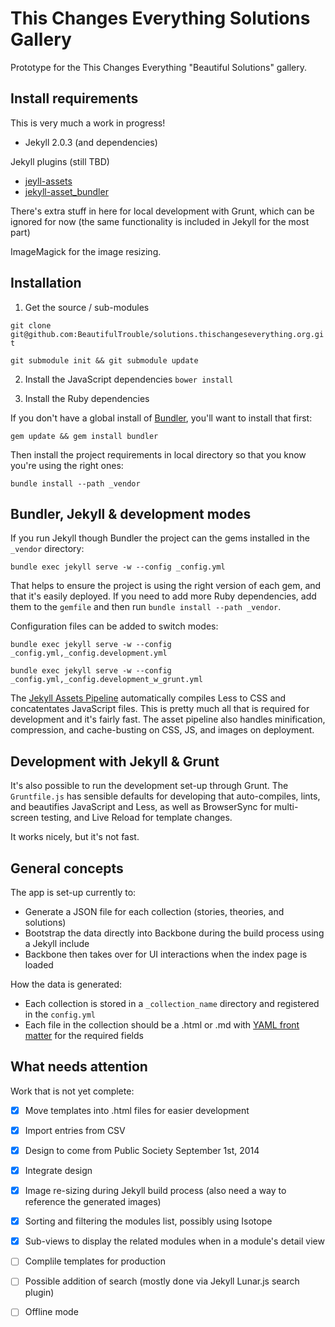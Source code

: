 # This Changes Everything Solutions Gallery

Prototype for the This Changes Everything "Beautiful Solutions" gallery.

## Install requirements

This is very much a work in progress!

* Jekyll 2.0.3 (and dependencies)

Jekyll plugins (still TBD)
* [jeyll-assets](https://github.com/ixti/jekyll-assets)
* [jekyll-asset_bundler](https://github.com/moshen/jekyll-asset_bundler)

There's extra stuff in here for local development with Grunt, which can be ignored for now (the same functionality is included in Jekyll for the most part)

ImageMagick for the image resizing.

## Installation

1. Get the source / sub-modules

`git clone git@github.com:BeautifulTrouble/solutions.thischangeseverything.org.git`

`git submodule init && git submodule update`


2. Install the JavaScript dependencies
`bower install`

3. Install the Ruby dependencies

If you don't have a global install of [Bundler](http://bundler.io/), you'll want to install that first:

`gem update && gem install bundler`

Then install the project requirements in local directory so that you know you're using the right ones:

`bundle install --path _vendor`

## Bundler, Jekyll & development modes

If you run Jekyll though Bundler the project can the gems installed in the `_vendor` directory:

`bundle exec jekyll serve -w --config _config.yml`

That helps to ensure the project is using the right version of each gem, and that it's easily deployed. If you need to add more Ruby dependencies, add them to the `gemfile` and then run `bundle install --path _vendor`.

Configuration files can be added to switch modes:

`bundle exec jekyll serve -w --config _config.yml,_config.development.yml`

`bundle exec jekyll serve -w --config _config.yml,_config.development_w_grunt.yml`

The [Jekyll Assets Pipeline](http://ixti.net/jekyll-assets/) automatically compiles Less to CSS and concatentates JavaScript files. This is pretty much all that is required for development and it's fairly fast. The asset pipeline also handles minification, compression, and cache-busting on CSS, JS, and images on deployment.

## Development with Jekyll & Grunt

It's also possible to run the development set-up through Grunt. The `Gruntfile.js` has sensible defaults for developing that auto-compiles, lints, and beautifies JavaScript and Less, as well as BrowserSync for multi-screen testing, and Live Reload for template changes.

It works nicely, but it's not fast.

## General concepts

The app is set-up currently to:

* Generate a JSON file for each collection (stories, theories, and solutions)
* Bootstrap the data directly into Backbone during the build process using a Jekyll include
* Backbone then takes over for UI interactions when the index page is loaded

How the data is generated:

* Each collection is stored in a `_collection_name` directory and registered in the `config.yml`
* Each file in the collection should be a .html or .md with [YAML front matter](http://jekyllrb.com/docs/frontmatter/) for the required fields

## What needs attention

Work that is not yet complete:

- [x] Move templates into .html files for easier development
- [x] Import entries from CSV
- [X] Design to come from Public Society September 1st, 2014
- [x] Integrate design
- [x] Image re-sizing during Jekyll build process (also need a way to reference the generated images)
- [x] Sorting and filtering the modules list, possibly using Isotope
- [X] Sub-views to display the related modules when in a module's detail view
- [ ] Complile templates for production
- [ ] Possible addition of search (mostly done via Jekyll Lunar.js search plugin)
- [ ] Offline mode


